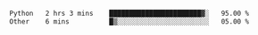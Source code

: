 <!--START_SECTION:waka-->

```txt
Python   2 hrs 3 mins    ███████████████████████▓░   95.00 %
Other    6 mins          █▒░░░░░░░░░░░░░░░░░░░░░░░   05.00 %
```

<!--END_SECTION:waka--> 
 
